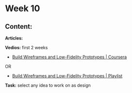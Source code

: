 # Week 10

## Content:

 **Articles:**


 **Vedios:**
 first 2 weeks
 - [Build Wireframes and Low-Fidelity Prototypes | Coursera](https://www.coursera.org/learn/wireframes-low-fidelity-prototypes?specialization=ux-design-certificate)
   
  OR<br>
- [Build Wireframes and Low-Fidelity Prototypes | Playlist](https://www.youtube.com/playlist?list=PLTZYG7bZ1u6qLH3g9sg9atZG6DS5jZ5vf) <br>



 **Task:**
 select any idea to work on as design

